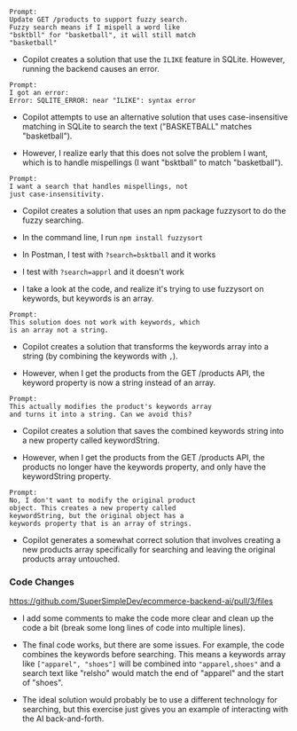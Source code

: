```
Prompt:
Update GET /products to support fuzzy search.
Fuzzy search means if I mispell a word like
"bsktbll" for "basketball", it will still match
"basketball"
```

- Copilot creates a solution that use the `ILIKE` feature in SQLite. However, running the backend causes an error.

```
Prompt:
I got an error:
Error: SQLITE_ERROR: near "ILIKE": syntax error
```

- Copilot attempts to use an alternative solution that uses case-insensitive matching in SQLite to search the text ("BASKETBALL" matches "basketball").

- However, I realize early that this does not solve the problem I want, which is to handle mispellings (I want "bsktball" to match "basketball").

```
Prompt:
I want a search that handles mispellings, not
just case-insensitivity.
```

- Copilot creates a solution that uses an npm package fuzzysort to do the fuzzy searching.

- In the command line, I run `npm install fuzzysort`

- In Postman, I test with `?search=bsktball` and it works

- I test with `?search=apprl` and it doesn't work

- I take a look at the code, and realize it's trying to use fuzzysort on keywords, but keywords is an array.

```
Prompt:
This solution does not work with keywords, which
is an array not a string.
```

- Copilot creates a solution that transforms the keywords array into a string (by combining the keywords with `,`).

- However, when I get the products from the GET /products API, the keyword property is now a string instead of an array.

```
Prompt:
This actually modifies the product's keywords array
and turns it into a string. Can we avoid this?
```

- Copilot creates a solution that saves the combined keywords string into a new property called keywordString.

- However, when I get the products from the GET /products API, the products no longer have the keywords property, and only have the keywordString property.

```
Prompt:
No, I don't want to modify the original product
object. This creates a new property called
keywordString, but the original object has a
keywords property that is an array of strings.
```

- Copilot generates a somewhat correct solution that involves creating a new products array specifically for searching and leaving the original products array untouched.

### Code Changes
https://github.com/SuperSimpleDev/ecommerce-backend-ai/pull/3/files

- I add some comments to make the code more clear and clean up the code a bit (break some long lines of code into multiple lines).

- The final code works, but there are some issues. For example, the code combines the keywords before searching. This means a keywords array like `["apparel", "shoes"]` will be combined into `"apparel,shoes"` and a search text like "relsho" would match the end of "apparel" and the start of "shoes".

- The ideal solution would probably be to use a different technology for searching, but this exercise just gives you an example of interacting with the AI back-and-forth.